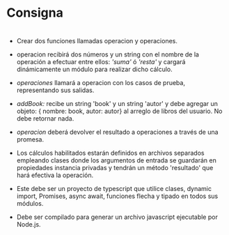 # **Consigna**

#

* Crear dos funciones llamadas operacion y operaciones.

* operacion recibirá dos números y un string con el nombre de la operación a efectuar entre ellos: *'suma'* ó *'resta'* y cargará dinámicamente un módulo para realizar dicho cálculo. 

* *operaciones* llamará a operacion con los casos de prueba, representando sus salidas.

* *addBook:* recibe un string 'book' y un string 'autor' y debe agregar un objeto: { nombre: book, autor: autor} al arreglo de libros del usuario. No debe retornar nada.     

* *operacion* deberá devolver el resultado a operaciones a través de una promesa.

* Los cálculos habilitados estarán definidos en archivos separados empleando clases donde los argumentos de entrada se guardarán en propiedades instancia privadas y tendrán un método 'resultado' que hará efectiva la operación. 

* Este debe ser un proyecto de typescript que utilice clases, dynamic import, Promises, async await, funciones flecha y tipado en todos sus módulos. 

* Debe ser compilado para generar un archivo javascript ejecutable por Node.js.
